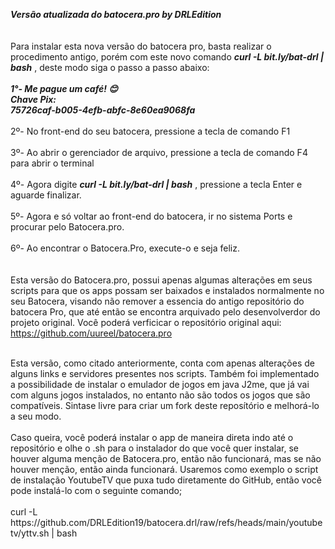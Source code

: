 <b><i>Versão atualizada do batocera.pro by DRLEdition</i></b><br>
<br>
<br>
Para instalar esta nova versão do batocera pro, basta realizar o procedimento antigo, porém com este novo comando  <b><i>curl -L bit.ly/bat-drl | bash</i></b> , deste modo siga o passo a passo abaixo:
<br>
<br>
<b><i>1°- Me pague um café! 😊
<br>
Chave Pix:
<br>
75726caf-b005-4efb-abfc-8e60ea9068fa</i></b>
<br>
<br>
2º- No front-end do seu batocera, pressione a tecla de comando F1
<br>
<br>
3º- Ao abrir o gerenciador de arquivo, pressione a tecla de comando F4 para abrir o terminal
<br>
<br>
4º- Agora digite <b><i>curl -L bit.ly/bat-drl | bash</i></b> , pressione a tecla Enter e aguarde finalizar.
<br>
<br>
5º- Agora e só voltar ao front-end do batocera, ir no sistema Ports e procurar pelo Batocera.pro.
<br>
<br>
6º- Ao encontrar o Batocera.Pro, execute-o e seja feliz.
<br>
<br>
<br>
  Esta versão do Batocera.pro, possui apenas algumas alterações em seus scripts para que os apps possam ser baixados e instalados normalmente no seu Batocera, visando não remover a essencia do antigo repositório do batocera Pro, que até então se encontra arquivado pelo desenvolverdor do projeto original. Você poderá verficicar o repositório original aqui: https://github.com/uureel/batocera.pro

<br>
  Esta versão, como citado anteriormente, conta com apenas alterações de alguns links e servidores presentes nos scripts.
Também foi implementado a possibilidade de instalar o emulador de jogos em java J2me, que já vai com alguns jogos instalados, no entanto não são todos os jogos que são compatíveis. Sintase livre para criar um fork deste reposítório e melhorá-lo a seu modo.
<br>
<br>
Caso queira, você poderá instalar o app de maneira direta indo até o repositório e olhe o .sh para o instalador do que você quer instalar, se houver alguma menção de Batocera.pro, então não funcionará, mas se não houver menção, então ainda funcionará.
Usaremos como exemplo o script de instalação YoutubeTV que puxa tudo diretamente do GitHub, então você pode instalá-lo com o seguinte comando;
<br>
<br>
curl -L https://github.com/DRLEdition19/batocera.drl/raw/refs/heads/main/youtubetv/yttv.sh | bash
<br>
